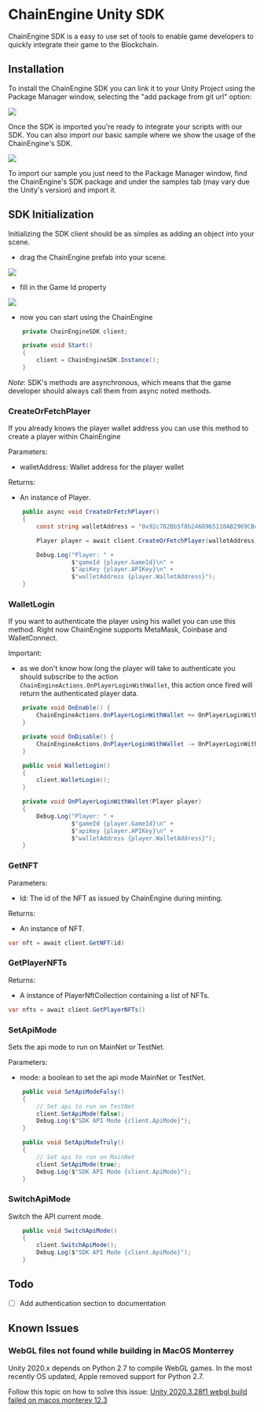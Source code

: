 # ChainEngine Unity SDK

ChainEngine SDK is a easy to use set of tools to enable game developers to quickly integrate their game to the Blockchain.

## Installation

To install the ChainEngine SDK you can link it to your Unity Project using the Package Manager window, selecting the "add package from git url" option:

![](https://images2.imgbox.com/cd/a7/Z8rtraUt_o.png)

Once the SDK is imported you're ready to integrate your scripts with our SDK. You can also import our basic sample where we show the usage of the ChainEngine's SDK.

![](https://images2.imgbox.com/92/30/TppP6YHt_o.png)

To import our sample you just need to the Package Manager window, find the ChainEngine's SDK package and under the samples tab (may vary due the Unity's version) and import it.

## SDK Initialization

Initializing the SDK client should be as simples as adding an object into your scene.

- drag the ChainEngine prefab into your scene.

![](https://images2.imgbox.com/6f/2f/iUacfe9I_o.png)

- fill in the Game Id property

![](https://images2.imgbox.com/c6/3f/mctim0zY_o.png)

- now you can start using the ChainEngine

```csharp
    private ChainEngineSDK client;

    private void Start()
    {
        client = ChainEngineSDK.Instance();
    }
```

*Note*: SDK's methods are asynchronous, which means that the game developer should always call them from async noted methods.

### CreateOrFetchPlayer
If you already knows the player wallet address you can use this method to create a player within ChainEngine

Parameters:
- walletAddress: Wallet address for the player wallet

Returns:
- An instance of Player.

```csharp
    public async void CreateOrFetchPlayer()
    {
        const string walletAddress = "0x92c762Bb5f8b2468965110AB2969CBc2b0D3806D";

        Player player = await client.CreateOrFetchPlayer(walletAddress);

        Debug.Log("Player: " +
                  $"gameId {player.GameId}\n" +
                  $"apiKey {player.APIKey}\n" +
                  $"walletAddress {player.WalletAddress}");
    }
```

### WalletLogin
If you want to authenticate the player using his wallet you can use this method. Right now ChainEngine supports MetaMask, Coinbase and WalletConnect.

Important:
- as we don't know how long the player will take to authenticate you should subscribe to the action `ChainEngineActions.OnPlayerLoginWithWallet`, this action once fired will return the authenticated player data.

```csharp
    private void OnEnable() {
        ChainEngineActions.OnPlayerLoginWithWallet += OnPlayerLoginWithWallet;
    }

    private void OnDisable() {
        ChainEngineActions.OnPlayerLoginWithWallet -= OnPlayerLoginWithWallet;
    }

    public void WalletLogin()
    {
        client.WalletLogin();
    }

    private void OnPlayerLoginWithWallet(Player player)
    {
        Debug.Log("Player: " +
                  $"gameId {player.GameId}\n" +
                  $"apiKey {player.APIKey}\n" +
                  $"walletAddress {player.WalletAddress}");
    }
```

### GetNFT

Parameters:
- Id: The id of the NFT as issued by ChainEngine during minting.

Returns:
- An instance of NFT.

```csharp
var nft = await client.GetNFT(id)
```

### GetPlayerNFTs

Returns:
- A instance of PlayerNftCollection containing a list of NFTs.

```csharp
var nfts = await client.GetPlayerNFTs()
```

### SetApiMode
Sets the api mode to run on MainNet or TestNet.

Parameters:
- mode: a boolean to set the api mode MainNet or TestNet.

```csharp
    public void SetApiModeFalsy()
    {
        // Set api to run on TestNet
        client.SetApiMode(false);
        Debug.Log($"SDK API Mode {client.ApiMode}");
    }

    public void SetApiModeTruly()
    {
        // Set api to run on MainNet
        client.SetApiMode(true);
        Debug.Log($"SDK API Mode {client.ApiMode}");
    }
```

### SwitchApiMode
Switch the API current mode.

```csharp
    public void SwitchApiMode()
    {
        client.SwitchApiMode();
        Debug.Log($"SDK API Mode {client.ApiMode}");
    }
```

## Todo

- [ ] Add authentication section to documentation

## Known Issues

### WebGL files not found while building in MacOS Monterrey

Unity 2020.x depends on Python 2.7 to compile WebGL games. In the most recently OS updated, Apple removed support for Python 2.7.

Follow this topic on how to solve this issue: [Unity 2020.3.28f1 webgl build failed on macos monterey 12.3](https://answers.unity.com/questions/1893841/unity-2020328f1-webgl-build-failed-on-macos-monter.html)
